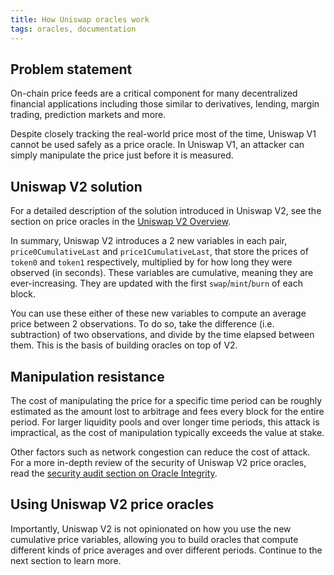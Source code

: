 ```yaml
---
title: How Uniswap oracles work
tags: oracles, documentation
---
```


## Problem statement

On-chain price feeds are a critical component for many decentralized financial applications including those
similar to derivatives, lending, margin trading, prediction markets and more.

Despite closely tracking the real-world price most of the time, Uniswap V1 cannot be used safely as a price oracle.
In Uniswap V1, an attacker can simply manipulate the price just before it is measured.

## Uniswap V2 solution

For a detailed description of the solution introduced in Uniswap V2, see the section on price oracles in the
[Uniswap V2 Overview](/blog/uniswap-v2/#price-oracles).

In summary, Uniswap V2 introduces a 2 new variables in each pair,
`price0CumulativeLast` and `price1CumulativeLast`, that store the prices of `token0` and `token1` respectively,
multiplied by for how long they were observed (in seconds). These variables are cumulative, meaning they are
ever-increasing. They are updated with the first `swap`/`mint`/`burn` of each block.

You can use these either of these new variables to compute an average price between 2 observations.
To do so, take the difference (i.e. subtraction) of two observations, and divide by the time elapsed between them.
This is the basis of building oracles on top of V2.

## Manipulation resistance

The cost of manipulating the price for a specific time period can be roughly estimated as the
amount lost to arbitrage and fees every block for the entire period. For larger liquidity pools and over longer
time periods, this attack is impractical, as the cost of manipulation typically exceeds the value at stake.

Other factors such as network congestion can reduce the cost of attack.
For a more in-depth review of the security of Uniswap V2 price oracles, read the
[security audit section on Oracle Integrity](https://uniswap.org/audit.html#org87c8b91).

## Using Uniswap V2 price oracles

Importantly, Uniswap V2 is not opinionated on how you use the new cumulative price variables, allowing you to build oracles
that compute different kinds of price averages and over different periods. Continue to the next section to learn more.

